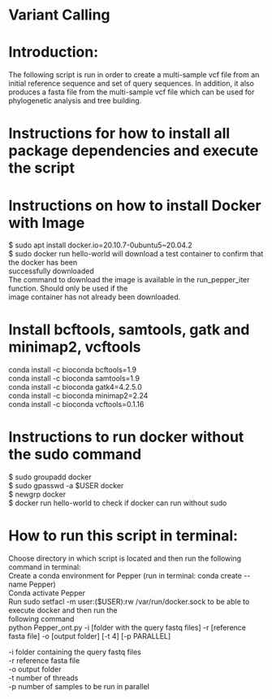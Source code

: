 # Variant Calling

# Introduction:
The following script is run in order to create a multi-sample vcf file from an initial reference sequence and set of query sequences. In addition, it also produces a fasta file from the multi-sample vcf file which can be used for phylogenetic analysis and tree building.


# Instructions for how to install all package dependencies and execute the script

# Instructions on how to install Docker with Image
$ sudo apt install docker.io=20.10.7-0ubuntu5~20.04.2 \
$ sudo docker run hello-world will download a test container to confirm that the docker has been \
successfully downloaded \
The command to download the image is available in the run_pepper_iter function. Should only be used if the \
image container has not already been downloaded. 

# Install bcftools, samtools, gatk and minimap2, vcftools
conda install -c bioconda bcftools=1.9 \
conda install -c bioconda samtools=1.9 \
conda install -c bioconda gatk4=4.2.5.0 \
conda install -c bioconda minimap2=2.24 \
conda install -c bioconda vcftools=0.1.16

# Instructions to run docker without the sudo command
$ sudo groupadd docker \
$ sudo gpasswd -a $USER docker \
$ newgrp docker \
$ docker run hello-world to check if docker can run without sudo 

# How to run this script in terminal:
Choose directory in which script is located and then run the following command in terminal: \
Create a conda environment for Pepper (run in terminal: conda create --name Pepper) \
Conda activate Pepper \
Run sudo setfacl -m user:($USER):rw /var/run/docker.sock to be able to execute docker and then run the \
following command \
python Pepper_ont.py -i [folder with the query fastq files] -r [reference fasta file] -o [output folder]  [-t 4] 
[-p PARALLEL]

-i folder containing the query fastq files \
-r reference fasta file  \
-o output folder \
-t number of threads \
-p number of samples to be run in parallel
